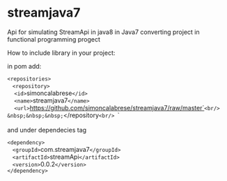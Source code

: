 # streamjava7
Api for simulating StreamApi in java8 in Java7 converting project in functional programming progect

How to include library in your project:

in pom add:

`<repositories>`<br/>
&nbsp;&nbsp;&nbsp;`<repository>`<br/>
&nbsp;&nbsp;&nbsp;&nbsp;`<id>`simoncalabrese`</id>`<br/>
&nbsp;&nbsp;&nbsp;&nbsp;`<name>`streamjava7`</name>`<br/>
&nbsp;&nbsp;&nbsp;&nbsp;`<url>`https://github.com/simoncalabrese/streamjava7/raw/master`</url>`<br/>
&nbsp;&nbsp;&nbsp;`</repository`<br/>
 `</repositories>`<br/>
 <br/>
 and under dependecies tag <br/>
 
 `<dependency>`<br/>
&nbsp;&nbsp;&nbsp;`<groupId>`com.streamjava7`</groupId>`<br/>
&nbsp;&nbsp;&nbsp;`<artifactId>`streamApi`</artifactId>`<br/>
&nbsp;&nbsp;&nbsp;`<version>`0.0.2`</version>`<br/>
  `</dependency>`<br/>
